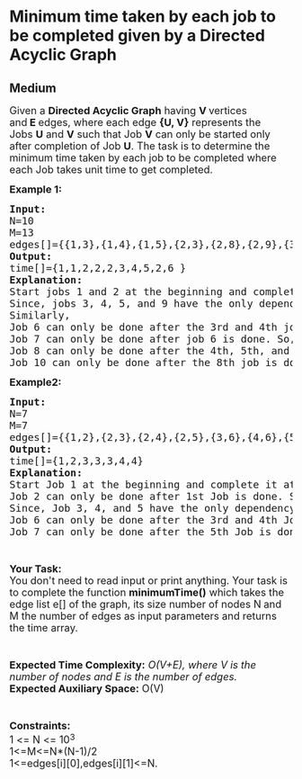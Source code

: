 # Minimum time taken by each job to be completed given by a Directed Acyclic Graph
## Medium 
<div class="problem-statement">
                <p></p><p><span style="font-size:18px">Given a&nbsp;<strong>Directed Acyclic Graph</strong>&nbsp;having&nbsp;<strong>V&nbsp;</strong>vertices and<strong>&nbsp;E&nbsp;</strong>edges, where each edge&nbsp;<strong>{U, V}</strong>&nbsp;represents the Jobs&nbsp;<strong>U</strong>&nbsp;and&nbsp;<strong>V</strong>&nbsp;such that Job&nbsp;<strong>V</strong>&nbsp;can only be started only after completion of Job&nbsp;<strong>U</strong>. The task is to determine the minimum time taken by each job to be completed where each Job takes unit time to get completed.</span></p>

<p><strong><span style="font-size:18px">Example 1:</span></strong></p>

<pre><span style="font-size:18px"><strong>Input:</strong>
N=10
M=13
edges[]={{1,3},{1,4},{1,5},{2,3},{2,8},{2,9},{3,6},{4,6},{4,8},{5,8},{6,7},{7,8},{8,10}}
<strong>Output:</strong>
time[]={1,1,2,2,2,3,4,5,2,6 }
<strong>Explanation:</strong>
Start jobs 1 and 2 at the beginning and complete them at 1 unit of time. 
Since, jobs 3, 4, 5, and 9 have the only dependency on one job (i.e 1st job for jobs 3, 4, and 5 and 2nd job for job 9). So, we can start these jobs at 1st unit of time and complete these at 2nd unit of time after the completion of the dependent Job.
Similarly, 
Job 6 can only be done after the 3rd and 4th jobs are done. So, start it at the 2nd unit of time and complete it at the 3rd unit of time.
Job 7 can only be done after job 6 is done. So, you can start it at the 3rd unit of time and complete it at the 4th unit of time.
Job 8 can only be done after the 4th, 5th, and 7th jobs are done. So, start it at the 4th unit of time and complete it at the 5th unit of time.
Job 10 can only be done after the 8th job is done. So, start it at the 5th unit of time and complete it at the 6th unit of time.</span></pre>

<p><strong><span style="font-size:18px">Example2:</span></strong></p>

<pre><span style="font-size:18px"><strong>Input:</strong>
N=7
M=7
edges[]={{1,2},{2,3},{2,4},{2,5},{3,6},{4,6},{5,7}}
<strong>Output:</strong>
time[]={1,2,3,3,3,4,4}
<strong>Explanation:</strong>
Start Job 1 at the beginning and complete it at 1st unit of time.
Job 2 can only be done after 1st Job is done. So, start it at 1st unit of time and complete it at 2nd unit of time.
Since, Job 3, 4, and 5 have the only dependency on the 2nd Job. So, start these jobs at the 2nd unit of time and complete these at the 3rd unit of time.
Job 6 can only be done after the 3rd and 4th Job is done. So, start it at the 3rd unit of time and complete it at the 4th unit of time.
Job 7 can only be done after the 5th Job is done. So, start it at the 3rd hour and complete it at the 4th unit of time.</span></pre>

<p>&nbsp;</p>

<p><span style="font-size:18px"><strong>Your Task:</strong><br>
You don't need to read input or print anything. Your task is to complete the function <strong>minimumTime()</strong>&nbsp;which takes the edge list e[] of the graph, its size number of nodes N<strong>&nbsp;</strong>and M the number of edges as input parameters and returns the time array.</span></p>

<p>&nbsp;</p>

<p><span style="font-size:18px"><strong>Expected Time Complexity:</strong>&nbsp;<em>O(V+E), where V is the number of nodes and E is the number of edges.&nbsp;</em><br>
<strong>Expected Auxiliary Space:</strong>&nbsp;O(V)</span></p>

<p>&nbsp;</p>

<p><span style="font-size:18px"><strong>Constraints:</strong><br>
1 &lt;= N &lt;= 10</span><sup><span style="font-size:15px">3</span></sup><br>
<span style="font-size:18px">1&lt;=M&lt;=N*(N-1)/2</span><br>
<span style="font-size:18px">1&lt;=edges[i][0],edges[i][1]&lt;=N.</span></p>
 <p></p>
            </div>